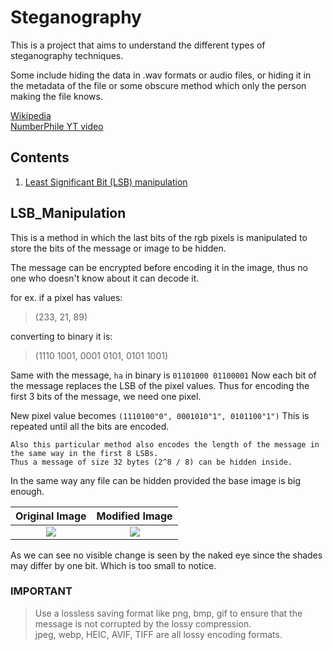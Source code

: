 # Steganography

This is a project that aims to understand the different types of steganography techniques.

Some include hiding the data in .wav formats or audio files, or hiding it in the metadata of the file or some obscure method which only the person making the file knows.

[Wikipedia](https://en.wikipedia.org/wiki/Steganography) <br>
[NumberPhile YT video](https://www.youtube.com/watch?v=TWEXCYQKyDc)

## Contents
1. [Least Significant Bit (LSB) manipulation](#LSB_Manipulation)

## LSB_Manipulation
This is a method in which the last bits of the rgb pixels is manipulated to store the bits of the message or image to be hidden.

The message can be encrypted before encoding it in the image, thus no one who doesn't know about it can decode it.

for ex. if a pixel has values: 
> (233, 21, 89) <br>

converting to binary it is:

> (1110 1001, 0001 0101, 0101 1001)

Same with the message, `ha` in binary is `01101000 01100001`
Now each bit of the message replaces the LSB of the pixel values. Thus for encoding the first 3 bits of the message, we need one pixel.

New pixel value becomes `(1110100"0", 0001010"1", 0101100"1")`
This is repeated until all the bits are encoded.

```
Also this particular method also encodes the length of the message in the same way in the first 8 LSBs.
Thus a message of size 32 bytes (2^8 / 8) can be hidden inside.
```
In  the same way any file can be hidden provided the base image is big enough. 

Original Image   |  Modified Image
:---------------:|:---------------:
![](kat03.png)   |  ![](output.png)

As we can see no visible change is seen by the naked eye since the shades may differ by one bit. Which is too small to notice.

### IMPORTANT

> Use a lossless saving format like png, bmp, gif to ensure that the message is not corrupted by the lossy compression. <br>
> jpeg, webp, HEIC, AVIF, TIFF are all lossy encoding formats.